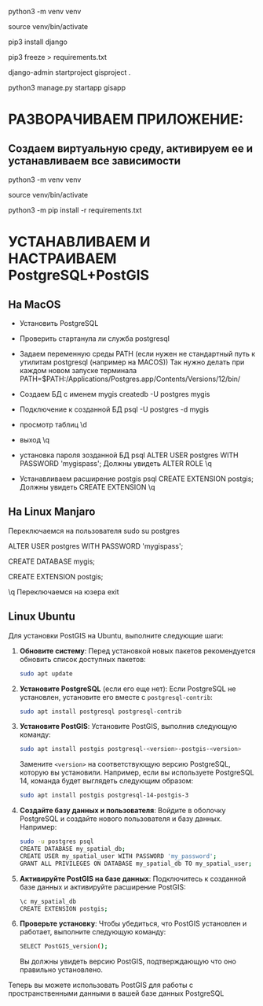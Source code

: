 python3 -m venv venv

source venv/bin/activate

pip3 install django

pip3 freeze > requirements.txt

django-admin startproject gisproject .

python3 manage.py startapp gisapp



# РАЗВОРАЧИВАЕМ ПРИЛОЖЕНИЕ:

Создаем виртуальную среду, активируем ее и устанавливаем все зависимости
---
python3 -m venv venv

source venv/bin/activate

python3 -m pip install -r requirements.txt


# УСТАНАВЛИВАЕМ И НАСТРАИВАЕМ PostgreSQL+PostGIS

## На MacOS

- Установить PostgreSQL

- Проверить стартанула ли служба postgresql

- Задаем переменную среды PATH (если нужен не стандартный путь к утилитам postgresql (например на MACOS))
Так нужно делать при каждом новом запуске терминала 
PATH=$PATH:/Applications/Postgres.app/Contents/Versions/12/bin/

- Создаем БД с именем mygis
createdb -U postgres mygis

- Подключение к созданной БД
psql -U postgres -d mygis

- просмотр таблиц 
\d

- выход 
\q

- установка пароля зозданной БД
psql
ALTER USER postgres WITH PASSWORD 'mygispass';
Должны увидеть
ALTER ROLE
\q

- Устанавливаем расширение postgis
psql
CREATE EXTENSION postgis;
Должны увидеть CREATE EXTENSION
\q

## На Linux Manjaro

Переключаемся на пользователя
sudo su postgres

ALTER USER postgres WITH PASSWORD 'mygispass';

CREATE DATABASE mygis;

CREATE EXTENSION postgis;

\q
Переключаемся на юзера
exit



## Linux Ubuntu 

Для установки PostGIS на Ubuntu, выполните следующие шаги:

1. **Обновите систему**:
   Перед установкой новых пакетов рекомендуется обновить список доступных пакетов:
   ```bash
   sudo apt update
   ```

2. **Установите PostgreSQL** (если его еще нет):
   Если PostgreSQL не установлен, установите его вместе с `postgresql-contrib`:
   ```bash
   sudo apt install postgresql postgresql-contrib
   ```

3. **Установите PostGIS**:
   Установите PostGIS, выполнив следующую команду:
   ```bash
   sudo apt install postgis postgresql-<version>-postgis-<version>
   ```
   Замените `<version>` на соответствующую версию PostgreSQL, которую вы установили. Например, если вы используете PostgreSQL 14, команда будет выглядеть следующим образом:
   ```bash
   sudo apt install postgis postgresql-14-postgis-3
   ```

4. **Создайте базу данных и пользователя**:
   Войдите в оболочку PostgreSQL и создайте нового пользователя и базу данных. Например:
   ```bash
   sudo -u postgres psql
   CREATE DATABASE my_spatial_db;
   CREATE USER my_spatial_user WITH PASSWORD 'my_password';
   GRANT ALL PRIVILEGES ON DATABASE my_spatial_db TO my_spatial_user;
   ```

5. **Активируйте PostGIS на базе данных**:
   Подключитесь к созданной базе данных и активируйте расширение PostGIS:
   ```bash
   \c my_spatial_db
   CREATE EXTENSION postgis;
   ```

6. **Проверьте установку**:
   Чтобы убедиться, что PostGIS установлен и работает, выполните следующую команду:
   ```bash
   SELECT PostGIS_version();
   ```
   Вы должны увидеть версию PostGIS, подтверждающую что оно правильно установлено.

Теперь вы можете использовать PostGIS для работы с пространственными данными в вашей базе данных PostgreSQL 